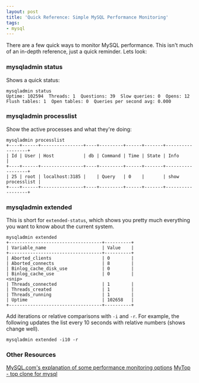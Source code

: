 ```yaml
---
layout: post
title: 'Quick Reference: Simple MySQL Performance Monitoring'
tags:
- mysql
---
```

There are a few quick ways to monitor MySQL performance.  This isn't much of an in-depth reference, just a quick reminder.  Lets look:

### mysqladmin status

Shows a quick status:
    
    mysqladmin status
    Uptime: 102594  Threads: 1  Questions: 39  Slow queries: 0  Opens: 12  Flush tables: 1  Open tables: 0  Queries per second avg: 0.000

### mysqladmin processlist

Show the active processes and what they're doing:
    
    mysqladmin processlist
    +----+------+----------------+----+---------+------+-------+------------------+
    | Id | User | Host           | db | Command | Time | State | Info             |
    +----+------+----------------+----+---------+------+-------+------------------+
    | 25 | root | localhost:3185 |    | Query   | 0    |       | show processlist |
    +----+------+----------------+----+---------+------+-------+------------------+

### mysqladmin extended

This is short for `extended-status`, which shows you pretty much everything you want to know about the current system.

    mysqladmin extended
    +-----------------------------------+----------+
    | Variable_name                     | Value    |
    +-----------------------------------+----------+
    | Aborted_clients                   | 0        |
    | Aborted_connects                  | 8        |
    | Binlog_cache_disk_use             | 0        |
    | Binlog_cache_use                  | 0        |
    <snip>
    | Threads_connected                 | 1        |
    | Threads_created                   | 1        |
    | Threads_running                   | 1        |
    | Uptime                            | 102658   |
    +-----------------------------------+----------+

Add iterations or relative comparisons with `-i` and `-r`.  For example, the following updates the list every 10 seconds with relative numbers (shows change well).
    
    mysqladmin extended -i10 -r
    
### Other Resources

[MySQL.com's explanation of some performance monitoring options](http://www.mysql.com/news-and-events/newsletter/2004-01/a0000000301.html)
[MyTop - top clone for mysql](http://jeremy.zawodny.com/mysql/mytop/)
